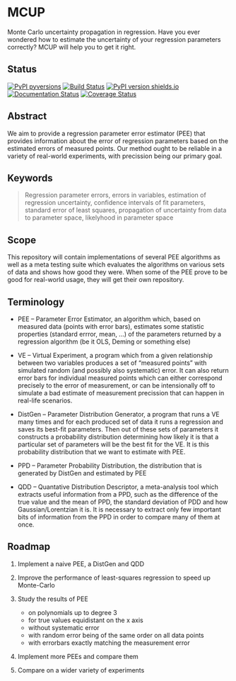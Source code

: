 # MCUP
Monte Carlo uncertainty propagation in regression. Have you ever wondered how to estimate the uncertainty of your regression parameters correctly? MCUP will help you to get it right. 

## Status
[![PyPI pyversions](https://img.shields.io/pypi/pyversions/mcup.svg)](https://pypi.org/project/mcup/) [![Build Status](https://travis-ci.org/detrin/MCUP.svg?branch=master)](https://travis-ci.org/detrin/MCUP) [![PyPI version shields.io](https://img.shields.io/pypi/v/mcup.svg)](https://pypi.org/project/mcup/) [![Documentation Status](https://readthedocs.org/projects/mcup/badge/?version=latest)](https://readthedocs.org/projects/mcup/?badge=latest) [![Coverage Status](https://coveralls.io/repos/github/detrin/MCUP/badge.svg?branch=master)](https://coveralls.io/github/detrin/MCUP?branch=master)

## Abstract
We aim to provide a regression parameter error estimator (PEE) that provides information about the error of regression parameters based on the estimated errors of measured points. Our method ought to be reliable in a variety of real-world experiments, with precission being our primary goal.

## Keywords
> Regression parameter errors, errors in variables, estimation of regression uncertainty, confidence intervals of fit parameters, standard error of least squares, propagation of uncertainty from data to parameter space, likelyhood in parameter space

## Scope
This repository will contain implementations of several PEE algorithms as well as a meta testing suite which evaluates the algorithms on various sets of data and shows how good they were. When some of the PEE prove to be good for real-world usage, they will get their own repository.

## Terminology
* PEE – Parameter Error Estimator, an algorithm which, based on measured data (points with error bars), estimates some statistic properties (standard errror, mean, ...) of the parameters returned by a regression algorithm (be it OLS, Deming or something else)

* VE – Virtual Experiment, a program which from a given relationship between two variables produces a set of “measured points” with simulated random (and possibly also systematic) error. It can also return error bars for individual measured points which can either correspond precisely to the error of measurement, or can be intensionally off to simulate a bad estimate of measurement precission that can happen in real-life scenarios.

* DistGen – Parameter Distribution Generator, a program that runs a VE many times and for each produced set of data it runs a regression and saves its best-fit parameters. Then out of these sets of parameters it constructs a probability distribution determining how likely it is that a particular set of parameters will be the best fit for the VE. It is this probability distribution that we want to estimate with PEE.

* PPD – Parameter Probability Distribution, the distribution that is generated by DistGen and estimated by PEE

* QDD – Quantative Distribution Descriptor, a meta-analysis tool which extracts useful information from a PPD, such as the difference of the true value and the mean of PPD, the standard deviation of PDD and how Gaussian/Lorentzian it is. It is necessary to extract only few important bits of information from the PPD in order to compare many of them at once.

## Roadmap
1. Implement a naive PEE, a DistGen and QDD
2. Improve the performance of least-squares regression to speed up Monte-Carlo
3. Study the results of PEE
    * on polynomials up to degree 3
    * for true values equidistant on the x axis
    * without systematic error
    * with random error being of the same order on all data points
    * with errorbars exactly matching the measurement error

4. Implement more PEEs and compare them
5. Compare on a wider variety of experiments
  



